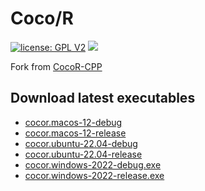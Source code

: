 # Coco/R

[![license: GPL V2](https://img.shields.io/badge/License-GPL_v2-brightgreen.svg)](https://www.gnu.org/licenses/old-licenses/gpl-2.0.en.html)
[![](https://github.com/cascade-gmbh/cascade-public/actions/workflows/build.yml/badge.svg)](.github/workflows/build.yml)

Fork from [CocoR-CPP](https://github.com/mingodad/CocoR-CPP)

## Download latest executables

- [cocor.macos-12-debug](https://github.com/cascade-gmbh/cocor/releases/download/v1.0.0/cocor.macos-12-debug)
- [cocor.macos-12-release](https://github.com/cascade-gmbh/cocor/releases/download/v1.0.0/cocor.macos-12-release)
- [cocor.ubuntu-22.04-debug](https://github.com/cascade-gmbh/cocor/releases/download/v1.0.0/cocor.ubuntu-22.04-debug)
- [cocor.ubuntu-22.04-release](https://github.com/cascade-gmbh/cocor/releases/download/v1.0.0/cocor.ubuntu-22.04-release)
- [cocor.windows-2022-debug.exe](https://github.com/cascade-gmbh/cocor/releases/download/v1.0.0/cocor.windows-2022-debug.exe)
- [cocor.windows-2022-release.exe](https://github.com/cascade-gmbh/cocor/releases/download/v1.0.0/cocor.windows-2022-release.exe)

